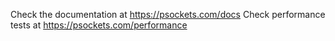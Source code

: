 Check the documentation at https://psockets.com/docs
Check performance tests at https://psockets.com/performance
